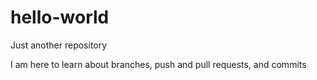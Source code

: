 # hello-world
Just another repository

I am here to learn about branches, push and pull requests, and commits
